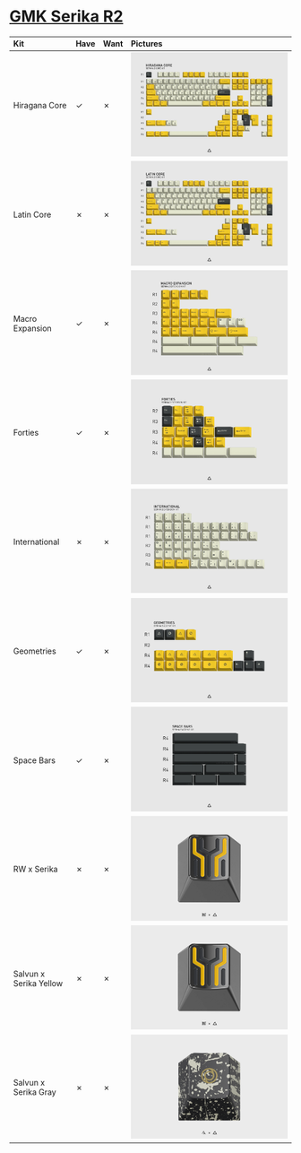 # [GMK Serika R2](https://geekhack.org/index.php?topic=109969)

| Kit                                   | Have    | Want    | Pictures |
| :-------------------------------------| :------ | :------ | :------- |
| Hiragana Core                         |    ✓    |    ✗    | ![](https://raw.githubusercontent.com/barnumbirr/keysets/master/doc/gmk_serika_r2/pictures/gmk_serika_r2_hiragana_core.png) |
| Latin Core                            |    ✗    |    ✗    | ![](https://raw.githubusercontent.com/barnumbirr/keysets/master/doc/gmk_serika_r2/pictures/gmk_serika_r2_latin_core.png) |
| Macro Expansion                       |    ✓    |    ✗    | ![](https://raw.githubusercontent.com/barnumbirr/keysets/master/doc/gmk_serika_r2/pictures/gmk_serika_r2_macro_expansion.png) |
| Forties                               |    ✓    |    ✗    | ![](https://raw.githubusercontent.com/barnumbirr/keysets/master/doc/gmk_serika_r2/pictures/gmk_serika_r2_forties.png) |
| International                         |    ✗    |    ✗    | ![](https://raw.githubusercontent.com/barnumbirr/keysets/master/doc/gmk_serika_r2/pictures/gmk_serika_r2_international.png) |
| Geometries                            |    ✓    |    ✗    | ![](https://raw.githubusercontent.com/barnumbirr/keysets/master/doc/gmk_serika_r2/pictures/gmk_serika_r2_geometries.png) |
| Space Bars                            |    ✓    |    ✗    | ![](https://raw.githubusercontent.com/barnumbirr/keysets/master/doc/gmk_serika_r2/pictures/gmk_serika_r2_space_bars.png) |
| RW x Serika                           |    ✗    |    ✗    | ![](https://raw.githubusercontent.com/barnumbirr/keysets/master/doc/gmk_serika_r2/pictures/gmk_serika_r2_rw_serika.png) |
| Salvun x Serika Yellow                |    ✗    |    ✗    | ![](https://raw.githubusercontent.com/barnumbirr/keysets/master/doc/gmk_serika_r2/pictures/gmk_serika_r2_salvun_serika_yellow.png) |
| Salvun x Serika Gray                  |    ✗    |    ✗    | ![](https://raw.githubusercontent.com/barnumbirr/keysets/master/doc/gmk_serika_r2/pictures/gmk_serika_r2_salvun_serika_gray.png) |
